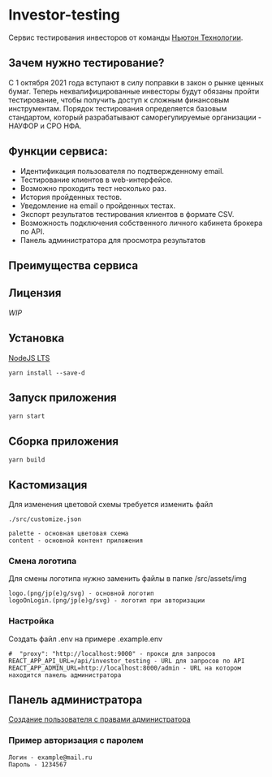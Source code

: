 # Investor-testing

Сервис тестирования инвесторов от команды [Ньютон Технологии](https://nwtn.io/).

## Зачем нужно тестирование?

С 1 октября 2021 года вступают в силу поправки в закон о рынке ценных бумаг.
Теперь неквалифицированные инвесторы будут обязаны пройти тестирование,
чтобы получить доступ к сложным финансовым инструментам.
Порядок тестирования определяется базовым стандартом, который разрабатывают
саморегулируемые организации - НАУФОР и СРО НФА.

## Функции сервиса:

-   Идентификация пользователя по подтвержденному email.
-   Тестирование клиентов в web-интерфейсе.
-   Возможно проходить тест несколько раз.
-   История пройденных тестов.
-   Уведомление на email о пройденных тестах.
-   Экспорт результатов тестирования клиентов в формате CSV.
-   Возможность подключения собственного личного кабинета брокера по API.
-   Панель администратора для просмотра результатов

## Преимущества сервиса

## Лицензия

_WIP_

## Установка

[NodeJS LTS](https://nodejs.org/)

```
yarn install --save-d
```

## Запуск приложения

```
yarn start
```


## Сборка приложения
```
yarn build
```

## Кастомизация

Для изменения цветовой схемы требуется изменить файл

```
./src/customize.json

palette - основная цветовая схема
content - основной контент приложения
```

### Смена логотипа

Для смены логотипа нужно заменить файлы в папке /src/assets/img

```
logo.(png/jp(e)g/svg) - основной логотип
logoOnLogin.(png/jp(e)g/svg) - логотип при авторизации
```

### Настройка

Создать файл .env на примере .example.env

```
#  "proxy": "http://localhost:9000" - прокси для запросов
REACT_APP_API_URL=/api/investor_testing - URL для запросов по API
REACT_APP_ADMIN_URL=http://localhost:8000/admin - URL на котором находится панель администратора
```

## Панель администратора

[Создание пользователя с правами администратора](https://github.com/newton-technology/investor-testing/tree/master/backend/investor_testing#%D0%B4%D0%BE%D0%B1%D0%B0%D0%B2%D0%BB%D0%B5%D0%BD%D0%B8%D0%B5-%D1%83%D1%87%D0%B5%D1%82%D0%BD%D0%BE%D0%B9-%D0%B7%D0%B0%D0%BF%D0%B8%D1%81%D0%B8-%D0%B0%D0%B4%D0%BC%D0%B8%D0%BD%D0%B8%D1%81%D1%82%D1%80%D0%B0%D1%82%D0%BE%D1%80%D0%B0)

### Пример авторизация с паролем

```
Логин - example@mail.ru
Пароль - 1234567
```
